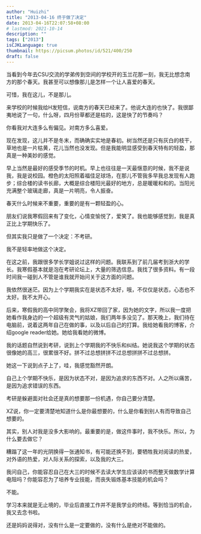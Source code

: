 ```yaml
---
author: "Huizhi"
title: "2013-04-16 终于做了决定"
date: 2013-04-16T22:07:58+08:00
# lastmod: 2021-10-14
description: ""
tags: ["2013"]
isCJKLanguage: true
thumbnail: https://picsum.photos/id/521/400/250
draft: false
---
```

当看到今年去CSU交流的学弟传到空间的学校开的玉兰花那一刻，我无比想念南方的那个春天。我甚至可以想像那儿是怎样一个让人喜爱的春天。

可惜，我在这儿，不是那儿。

来学校的时候我给H发短信，说南方的春天已经来了。他说大连的也快了。我很鄙夷地说了一句，什么呀，四月份草都还是枯的，这是快了的节奏吗？

你看我对大连多么有偏见。对南方多么喜爱。

现在发现，这儿并不是冬末，而确确实实地是春初。树当然还是只有灰白的枝干，草地也是一片枯黄，花儿当然也没发现。但是我能明显感受到春天特有的轻盈，那真是一种美妙的感觉。

早上当然是最好的感受季节的时机。早上也往往是一天最惬意的时候，我不是说我，我是说校园。橙色的太阳照着福佳足球场，在那儿不管我多早我总发现有人跑步；综合楼的读书长廊，大概是综合楼阳光最好的地方，总是暖暖和和的。当阳光充满整个玻璃走廊，真是一片明亮，令人振奋。

春天什么时候来不重要，重要的是有一颗轻盈的心。

朋友们说我寒假回来有了变化，心情变愉悦了，爱笑了。我也能够感觉到，我是真正比上学期快乐了。

但其实我只是做了一个决定：不考研。

我不是轻率地做这个决定。

在这之前，我跟很多学长学姐说过这样的问题。我联系到了前几届考到浙大的学长。我寒假基本就是泡在考研论坛上，大量的筛选信息。我找了很多资料。有一段时间我一碰到人不管是谁我就开始问关于这方面的问题。

我依然很迷茫。因为上个学期我实在是状态不太好，哦，不仅仅是状态，心态也不太好。我不太开心。

后来，寒假我的高中同学聚会，我将XZ带回了家，因为她的文字，所以我一度把她看作我身边的一个超级有灵气的姑娘，我们两年多没见了。那天晚上，我们待在电脑前，说着这两年自己在做的事，以及以后自己的打算。我给她看我的博客，介绍google reader给她。她给我看她的微博。

我的话题自然说到考研，说到上个学期我的不快乐和纠结。她说我这个学期的状态很像她的高三，很累很不好。拼不过总想拼拼不过总想拼拼不过总想拼。

她这一下说到点子上了，哇，我感觉豁然开朗。

自己上个学期不快乐，是因为状态不对，是因为追求的东西不对。人之所以痛苦，是因为追求错误的东西。

考研是躲避面对社会还是真的想要那一份机遇，你自己要分清楚。

XZ说，你一定要清楚地知道什么是你最想要的，什么是你看到别人有而导致自己想要的。

其实，别人对我是没多大影响的。最重要的是，做这件事时，我不快乐。所以，为什么要去做它？

糟蹋了这一年的光阴换得一张通知书，有可能还换不到，要牺牲我对阅读的热爱，对外语的热爱，对人际关系的探索，以及我的大三。

我问自己，你能容忍自己在大三的时候不去读大学生应该读的书而整天做数学计算电阻吗？你能容忍为了培养专业技能，而丧失锻炼基本技能的机会吗？

不能。

学习本来就是无止境的，毕业后直接工作并不是我学业的终结。等到恰当的机会，我又去念书啦。

还是妈妈说得对，没有什么是一定要做的，没有什么是绝对不能做的。